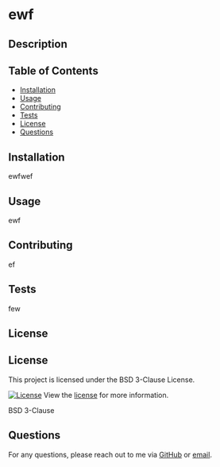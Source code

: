 
# ewf

## Description



## Table of Contents
- [Installation](#installation)
- [Usage](#usage)
- [Contributing](#contributing)
- [Tests](#tests)
- [License](#license)
- [Questions](#questions)

## Installation

ewfwef

## Usage

ewf

## Contributing

ef

## Tests

few

## License


## License

This project is licensed under the BSD 3-Clause License.

[![License](https://img.shields.io/badge/License-BSD%203-Clause-brightgreen.svg)](https://opensource.org/licenses/BSD%203-Clause)
View the [license](https://opensource.org/licenses/BSD%203-Clause) for more information.


BSD 3-Clause

## Questions

For any questions, please reach out to me via [GitHub](https://github.com/wef) or [email](mailto:wef).

